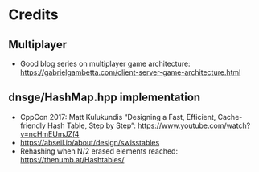 # Credits

## Multiplayer

- Good blog series on multiplayer game architecture: https://gabrielgambetta.com/client-server-game-architecture.html

## dnsge/HashMap.hpp implementation

- CppCon 2017: Matt Kulukundis “Designing a Fast, Efficient, Cache-friendly Hash Table, Step by Step”: https://www.youtube.com/watch?v=ncHmEUmJZf4
- https://abseil.io/about/design/swisstables
- Rehashing when N/2 erased elements reached: https://thenumb.at/Hashtables/
